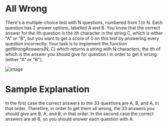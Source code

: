 

# All Wrong

There's a multiple-choice test with N questions, numbered from 1 to N. Each question has 2 answer options, labelled A and B. You know that the correct answer for the ith question is the ith character in the string C, which is either "A" or "B", but you want to get a score of 0 on this test by answering every question incorrectly.
Your task is to implement the function getWrongAnswers(N, C) which returns a string with N characters, the ith of which is the answer you should give for question i in order to get it wrong (either "A" or "B").

![image](https://user-images.githubusercontent.com/48855903/152843513-ef709c29-0f19-4a19-8187-e2c3c6629b8c.png)

# Sample Explanation
In the first case the correct answers to the 33 questions are A, B, and A, in that order. Therefore, in order to get them all wrong, the 33 answers you should give are B, A, and B, in that order.
In the second case the correct answers are all B, so you should answer each question with A.
